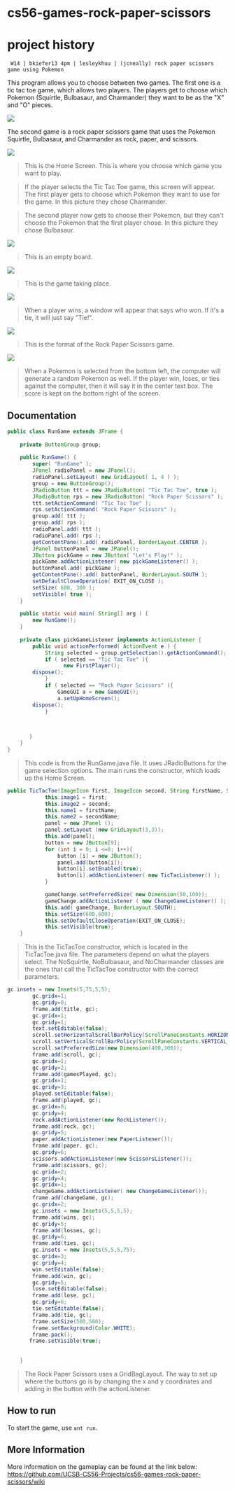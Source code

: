cs56-games-rock-paper-scissors
==============================

project history
===============
```
 W14 | bkiefer13 4pm | lesleykhuu | (jcneally) rock paper scissors game using Pokemon
```


This program allows you to choose between two games. The first one is a tic tac toe game, which allows two players. The players get to choose which Pokemon (Squirtle, Bulbasaur, and Charmander) they want to be as the "X" and "O" pieces. 

![](http://i.imgur.com/lVaMkEt.png)

The second game is a rock paper scissors game that uses the Pokemon Squirtle, Bulbasaur, and Charmander as rock, paper, and scissors.

![](http://i.imgur.com/X0VDCM5.png)

>This is the Home Screen. This is where you choose which game you want to play.

>If the player selects the Tic Tac Toe game, this screen will appear.
The first player gets to choose which Pokemon they want to use for the game. In this picture they chose Charmander.


>The second player now gets to choose their Pokemon, but they can't choose the Pokemon that the first player chose. In this picture they chose Bulbasaur.

![](http://i.imgur.com/XjD5ydT.jpg)

>This is an empty board.

![](http://i.imgur.com/NBk6c2a.jpg])

>This is the game taking place. 

![](http://i.imgur.com/2krgqty.jpg)

>When a player wins, a window will appear that says who won. If it's a tie, it will just say "Tie!".

![](http://i.imgur.com/7B8GJ3b.jpg)

>This is the format of the Rock Paper Scissors game. 

![](http://i.imgur.com/rfJGuJZ.png)

>When a Pokemon is selected from the bottom left, the computer will generate a random Pokemon as well. If the player win, loses, or ties against the computer, then it will say it in the center text box. The score is kept on the bottom right of the screen.




## Documentation

```java
public class RunGame extends JFrame {
    
    private ButtonGroup group;
    
    public RunGame() {
        super( "RunGame" );
        JPanel radioPanel = new JPanel();
        radioPanel.setLayout( new GridLayout( 1, 4 ) );
        group = new ButtonGroup();
        JRadioButton ttt = new JRadioButton( "Tic Tac Toe", true );
        JRadioButton rps = new JRadioButton( "Rock Paper Scissors" );
        ttt.setActionCommand( "Tic Tac Toe" );
        rps.setActionCommand( "Rock Paper Scissors" );
        group.add( ttt );
        group.add( rps );
        radioPanel.add( ttt );
        radioPanel.add( rps );
        getContentPane().add( radioPanel, BorderLayout.CENTER );
        JPanel buttonPanel = new JPanel();
        JButton pickGame = new JButton( "Let's Play!" );
        pickGame.addActionListener( new pickGameListener() );
        buttonPanel.add( pickGame );
        getContentPane().add( buttonPanel, BorderLayout.SOUTH );
        setDefaultCloseOperation( EXIT_ON_CLOSE );
        setSize( 600, 300 );
        setVisible( true );
    }
    
    public static void main( String[] arg ) {
        new RunGame();
    }
    
    private class pickGameListener implements ActionListener {
        public void actionPerformed( ActionEvent e ) {
            String selected = group.getSelection().getActionCommand();
            if ( selected == "Tic Tac Toe" ){
                  new FirstPlayer();
        dispose();
            }
            if ( selected == "Rock Paper Scissors" ){
                GameGUI a = new GameGUI();
                a.setUpHomeScreen();
		dispose();
            }


      
       }
    }
}

```
>This code is from the RunGame.java file. It uses JRadioButtons for the game selection options. The main runs the constructor, which loads up the Home Screen. 

```java
public TicTacToe(ImageIcon first, ImageIcon second, String firstName, String secondName){
            this.image1 = first;
            this.image2 = second;
            this.name1 = firstName;
            this.name2 = secondName;
            panel = new JPanel ();
            panel.setLayout (new GridLayout(3,3));
            this.add(panel);
            button = new JButton[9];
            for (int i = 0; i <=8; i++){
				button [i] = new JButton();
				panel.add(button[i]);
				button[i].setEnabled(true);
				button[i].addActionListener( new TicTacListener() );
			}

            gameChange.setPreferredSize( new Dimension(50,100));
            gameChange.addActionListener ( new ChangeGameListener() );	
            this.add( gameChange, BorderLayout.SOUTH);
            this.setSize(600,600);
            this.setDefaultCloseOperation(EXIT_ON_CLOSE);
            this.setVisible(true);
	}
```
>This is the TicTacToe constructor, which is located in the TicTacToe.java file. The parameters depend on what the players select. The NoSquirtle, NoBulbasaur, and NoCharmander classes are the ones that call the TicTacToe constructor with the correct parameters.

```java
gc.insets = new Insets(5,75,5,5);
        gc.gridx=1;
        gc.gridy=0;
        frame.add(title, gc);
        gc.gridx=1;
        gc.gridy=1;
        text.setEditable(false);
        scroll.setHorizontalScrollBarPolicy(ScrollPaneConstants.HORIZONTAL_SCROLLBAR_NEVER);
        scroll.setVerticalScrollBarPolicy(ScrollPaneConstants.VERTICAL_SCROLLBAR_ALWAYS);
        scroll.setPreferredSize(new Dimension(400,300));
        frame.add(scroll, gc);
        gc.gridx=1;
        gc.gridy=2;
        frame.add(gamesPlayed, gc);
        gc.gridx=1;
        gc.gridy=3;
        played.setEditable(false);
        frame.add(played, gc);
        gc.gridx=0;
        gc.gridy=4;
        rock.addActionListener(new RockListener());
        frame.add(rock, gc);
        gc.gridy=5;
        paper.addActionListener(new PaperListener());
        frame.add(paper, gc);
        gc.gridy=6;
        scissors.addActionListener(new ScissorsListener());
        frame.add(scissors, gc);
        gc.gridx=2;
        gc.gridy=4;
        gc.gridx=1;
        changeGame.addActionListener( new ChangeGameListener());
        frame.add(changeGame, gc);
        gc.gridx=2;
        gc.insets = new Insets(5,5,5,5);
        frame.add(wins, gc);
        gc.gridy=5;
        frame.add(losses, gc);
        gc.gridy=6;
        frame.add(ties, gc);
        gc.insets = new Insets(5,5,5,75);
        gc.gridx=3;
        gc.gridy=4;
        win.setEditable(false);
        frame.add(win, gc);
        gc.gridy=5;
        lose.setEditable(false);
        frame.add(lose, gc);
        gc.gridy=6;
        tie.setEditable(false);
        frame.add(tie, gc);
        frame.setSize(500,500);
        frame.setBackground(Color.WHITE);
        frame.pack();
       frame.setVisible(true);    
        
		
    }
```
>The Rock Paper Scissors uses a GridBagLayout. The way to set up where the buttons go is by changing the x and y coordinates and adding in the button with the actionListener.

## How to run 
To start the game, use `ant run`. 

## More Information
More information on the gameplay can be found at the link below:  
https://github.com/UCSB-CS56-Projects/cs56-games-rock-paper-scissors/wiki
